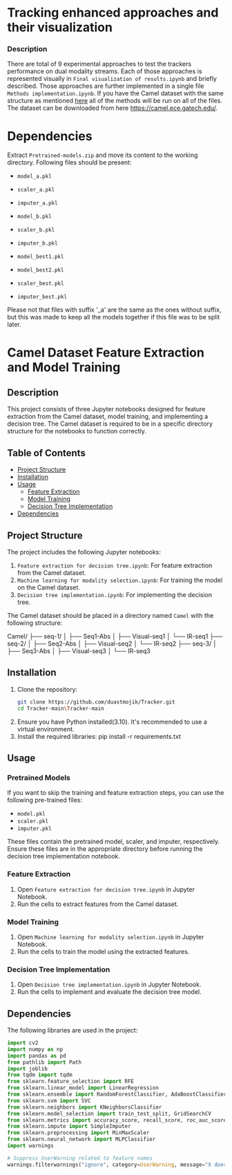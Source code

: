 # Tracking enhanced approaches and their visualization

### Description
There are total of 9 experimental approaches to test the trackers performance on dual modality streams. Each of those approaches is represented visually in `Final visualization of results.ipynb` and briefly described. Those approaches are further implemented in a single file `Methods implementation.ipynb`. If you have the Camel dataset with the same structure as mentioned [here](#project-structure) all of the methods will be run on all of the files. The dataset can be downloaded from here https://camel.ece.gatech.edu/.

# Dependencies
Extract `Pretrained-models.zip` and move its content to the working directory. Following files should be present:
- `model_a.pkl`
- `scaler_a.pkl`
- `imputer_a.pkl`

- `model_b.pkl`
- `scaler_b.pkl`
- `imputer_b.pkl`

- `model_best1.pkl`
- `model_best2.pkl`
- `scaler_best.pkl`
- `imputer_best.pkl`

Please not that files with suffix '_a' are the same as the ones without suffix, but this was made to keep all the models together if this file was to be split later. 

# Camel Dataset Feature Extraction and Model Training

## Description
This project consists of three Jupyter notebooks designed for feature extraction from the Camel dataset, model training, and implementing a decision tree. The Camel dataset is required to be in a specific directory structure for the notebooks to function correctly.

## Table of Contents
- [Project Structure](#project-structure)
- [Installation](#installation)
- [Usage](#usage)
  - [Feature Extraction](#feature-extraction)
  - [Model Training](#model-training)
  - [Decision Tree Implementation](#decision-tree-implementation)
- [Dependencies](#dependencies)

## Project Structure
The project includes the following Jupyter notebooks:
1. `Feature extraction for decision tree.ipynb`: For feature extraction from the Camel dataset.
2. `Machine learning for modality selection.ipynb`: For training the model on the Camel dataset.
3. `Decision tree implementation.ipynb`: For implementing the decision tree.

The Camel dataset should be placed in a directory named `Camel` with the following structure:

Camel/
├── seq-1/
│   ├── Seq1-Abs
│   ├── Visual-seq1
│   └── IR-seq1
├── seq-2/
│   ├── Seq2-Abs
│   ├── Visual-seq2
│   └── IR-seq2
├── seq-3/
│   ├── Seq3-Abs
│   ├── Visual-seq3
│   └── IR-seq3 



## Installation
1. Clone the repository:
   ```bash
   git clone https://github.com/duastmojik/Tracker.git
   cd Tracker-main\Tracker-main
2. Ensure you have Python installed(3.10). It's recommended to use a virtual environment.
3. Install the required libraries:
    pip install -r requirements.txt
    
## Usage

### Pretrained Models
If you want to skip the training and feature extraction steps, you can use the following pre-trained files:
- `model.pkl`
- `scaler.pkl`
- `imputer.pkl`

These files contain the pretrained model, scaler, and imputer, respectively. Ensure these files are in the appropriate directory before running the decision tree implementation notebook.

### Feature Extraction
1. Open `Feature extraction for decision tree.ipynb` in Jupyter Notebook.
2. Run the cells to extract features from the Camel dataset.

### Model Training
1. Open `Machine learning for modality selection.ipynb` in Jupyter Notebook.
2. Run the cells to train the model using the extracted features.

### Decision Tree Implementation
1. Open `Decision tree implementation.ipynb` in Jupyter Notebook.
2. Run the cells to implement and evaluate the decision tree model.


## Dependencies
The following libraries are used in the project:
```python
import cv2
import numpy as np
import pandas as pd
from pathlib import Path
import joblib
from tqdm import tqdm
from sklearn.feature_selection import RFE
from sklearn.linear_model import LinearRegression
from sklearn.ensemble import RandomForestClassifier, AdaBoostClassifier, GradientBoostingClassifier
from sklearn.svm import SVC
from sklearn.neighbors import KNeighborsClassifier
from sklearn.model_selection import train_test_split, GridSearchCV
from sklearn.metrics import accuracy_score, recall_score, roc_auc_score, f1_score
from sklearn.impute import SimpleImputer
from sklearn.preprocessing import MinMaxScaler
from sklearn.neural_network import MLPClassifier
import warnings

# Suppress UserWarning related to feature names
warnings.filterwarnings("ignore", category=UserWarning, message="X does not have valid feature names*")
